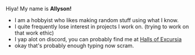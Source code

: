 <!DOCTYPE html>


Hiya! My name is **Allyson!**
- I am a hobbyist who likes making random stuff using what I know.
- I quite frequently lose interest in projects I work on. (trying to work on that work ethic)
- I yap alot on discord, you can probably find me at [Halls of Excursia](https://discord.gg/YrbpYFGAGe)
- okay that's probably enough typing now scram.

<!---
Ally-J/Ally-J is a ✨ special ✨ repository because its `README.md` (this file) appears on your GitHub profile.
You can click the Preview link to take a look at your changes.
--->
